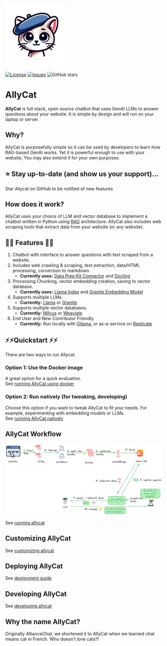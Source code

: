 <img src="assets/allycat.png" alt="Alley Cat" width="200"/>

[![License](https://img.shields.io/github/license/The-AI-Alliance/allycat)](https://github.com/The-AI-Alliance/allycat/blob/main/LICENSE)
[![Issues](https://img.shields.io/github/issues/The-AI-Alliance/allycat)](https://github.com/The-AI-Alliance/allycat/issues)
![GitHub stars](https://img.shields.io/github/stars/The-AI-Alliance/allycat?style=social)

# AllyCat

**AllyCat** is full stack, open source chatbot that uses GenAI LLMs to answer questions about your website. It is simple by design and will run on your laptop or server. 

## Why?

AllyCat is purposefully simple so it can be used by developers to learn how RAG-based GenAI works. Yet it is powerful enough to use with your website, You may also extend it for your own purposes. 

## ⭐ Stay up-to-date (and show us your support)...

Star Allycat on GitHub to be notified of new features

## How does it work? 
AllyCat uses your choice of LLM and vector database to implement a chatbot written in Python using [RAG](https://en.wikipedia.org/wiki/Retrieval-augmented_generation) architecture.
AllyCat also includes web scraping tools that extract data from your website (or any website). 

## 🌟🌟 Features 🌟🌟 

1. Chatbot with interface to answer questions with text scraped from a website.
2. Includes web crawling & scraping, text extraction, data/HTML processing, conversion to markdown.
   - **Currently uses:** [Data Prep Kit Connector](https://github.com/data-prep-kit/data-prep-kit/blob/dev/data-connector-lib/doc/overview.md) and [Docling](https://github.com/docling-project/docling)
3. Processing Chunking, vector embedding creation, saving to vector database.
   - **Currently uses:** [Llama Index](https://docs.llamaindex.ai/en/stable/) and [Granite Embedding Model](https://huggingface.co/ibm-granite/granite-embedding-30m-english)
4. Supports multiple LLMs.
   - **Currently:** [Llama](https://www.llama.com) or [Granite](https://huggingface.co/collections/ibm-granite/granite-33-language-models-67f65d0cca24bcbd1d3a08e3)
5. Supports multiple vector databases.
   - **Currently:** [Milvus](https://milvus.io/) or [Weaviate](https://weaviate.io)
6. End User and New Contributor Friendly.
   - **Currently:** Run locally with [Ollama](https://ollama.com/), or as-a-service on [Replicate](https://replicate.com)

## ⚡️⚡️Quickstart ⚡️⚡️

There are two ways to run Allycat.

### Option 1: Use the Docker image

A great option for a quick evaluation.  
See [running AllyCat using docker](docs/running-in-docker.md)

### Option 2: Run natively (for tweaking, developing)

Choose this option if you want to tweak AllyCat to fit your needs. For example, experimenting with embedding models or LLMs.  
See [running AllyCat natively](docs/running-natively.md)

## AllyCat Workflow

![](assets/rag-website-1.png)

See [running allycat](docs/running-allycat.md)

## Customizing AllyCat

See [customizing allycat](docs/customizing-allycat.md)

## Deploying AllyCat

See [deployment guide](docs/deploy.md)

## Developing AllyCat

See [developing allycat](docs/developing-allycat.md)

## Why the name **AllyCat**?

Originally AllianceChat, we shortened it to AllyCat when we learned chat means cat in French. Who doesn't love cats?!


